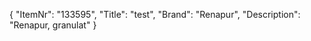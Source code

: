 {
  "ItemNr": "133595",
  "Title": "test",
  "Brand": "Renapur",
  "Description": "Renapur, granulat"
}